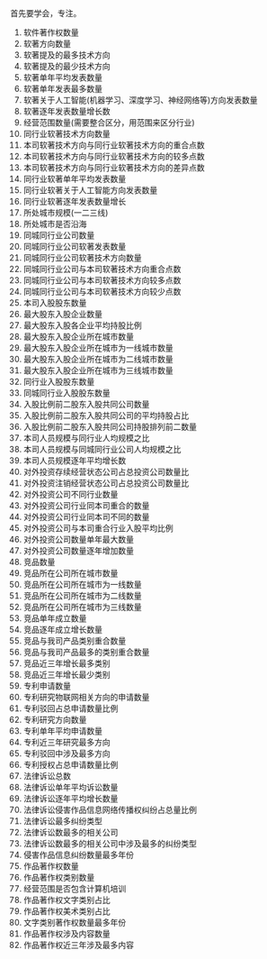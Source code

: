 首先要学会，专注。

1.	软件著作权数量
2.	软著方向数量
3.	软著提及的最多技术方向
4.	软著提及的最少技术方向
5.	软著单年平均发表数量
6.	软著单年发表最多数量
7.	软著关于人工智能(机器学习、深度学习、神经网络等)方向发表数量
8.	软著逐年发表数量增长数
9.	经营范围数量(需要整合区分，用范围来区分行业)
10.	同行业软著技术方向数量
11.	本司软著技术方向与同行业软著技术方向的重合点数
12.	本司软著技术方向与同行业软著技术方向的较多点数
13.	本司软著技术方向与同行业软著技术方向的差异点数
14.	同行业软著单年平均发表数量
15.	同行业软著关于人工智能方向发表数量
16.	同行业软著逐年发表数量增长
17.	所处城市规模(一二三线)
18.	所处城市是否沿海
19.	同城同行业公司数量
20.	同城同行业公司软著发表数量
21.	同城同行业公司软著技术方向数量
22.	同城同行业公司与本司软著技术方向重合点数
23.	同城同行业公司与本司软著技术方向较多点数
24.	同城同行业公司与本司软著技术方向较少点数
25.	本司入股股东数量
26.	最大股东入股企业数量
27.	最大股东入股各企业平均持股比例
28.	最大股东入股企业所在城市数量
29.	最大股东入股企业所在城市为一线城市数量
30.	最大股东入股企业所在城市为二线城市数量
31.	最大股东入股企业所在城市为三线城市数量
32.	同行业入股股东数量
33.	同城同行业入股股东数量
34.	入股比例前二股东入股共同公司数量
35.	入股比例前二股东入股共同公司的平均持股占比
36.	入股比例前二股东入股共同公司持股排列前二数量
37.	本司人员规模与同行业人均规模之比
38.	本司人员规模与同城同行业公司人均规模之比
39.	本司人员规模逐年平均增长数
40.	对外投资存续经营状态公司占总投资公司数量比
41.	对外投资注销经营状态公司占总投资公司数量比
42.	对外投资公司不同行业数量
43.	对外投资公司行业同本司重合的数量
44.	对外投资公司行业同本司不同的数量
45.	对外投资公司与本司重合行业入股平均比例
46.	对外投资公司数量单年最大数量
47.	对外投资公司数量逐年增加数量
48.	竞品数量
49.	竞品所在公司所在城市数量
50.	竞品所在公司所在城市为一线数量
51.	竞品所在公司所在城市为二线数量
52.	竞品所在公司所在城市为三线数量
53.	竞品单年成立数量
54.	竞品逐年成立增长数量
55.	竞品与我司产品类别重合数量
56.	竞品与我司产品最多的类别重合数量
57.	竞品近三年增长最多类别
58.	竞品近三年增长最少类别
59.	专利申请数量
60.	专利研究物联网相关方向的申请数量
61.	专利驳回占总申请数量比例
62.	专利研究方向数量
63.	专利单年平均申请数量
64.	专利近三年研究最多方向
65.	专利驳回中涉及最多方向
66.	专利授权占总申请数量比例
67.	法律诉讼总数
68.	法律诉讼单年平均诉讼数量
69.	法律诉讼逐年平均增长数量
70.	法律诉讼侵害作品信息网络传播权纠纷占总量比例
71.	法律诉讼最多纠纷类型
72.	法律诉讼数最多的相关公司
73.	法律诉讼数最多的相关公司中涉及最多的纠纷类型
74.	侵害作品信息纠纷数量最多年份
75.	作品著作权数量
76.	作品著作权类别数量
77.	经营范围是否包含计算机培训
78.	作品著作权文字类别占比
79.	作品著作权美术类别占比
80.	文字类别著作权数量最多年份
81.	作品著作权涉及内容数量
82.	作品著作权近三年涉及最多内容